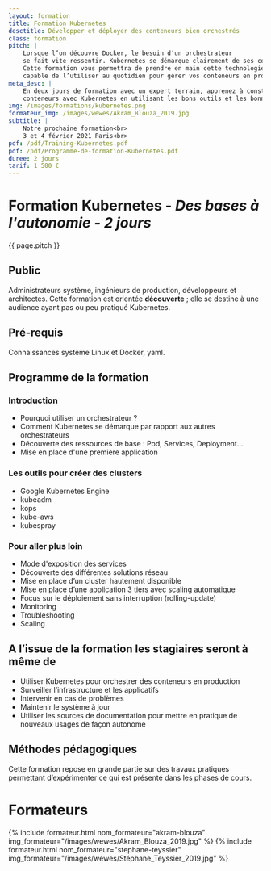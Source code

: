 ```yaml
---
layout: formation
title: Formation Kubernetes
desctitle: Développer et déployer des conteneurs bien orchestrés
class: formation
pitch: |
    Lorsque l’on découvre Docker, le besoin d’un orchestrateur
    se fait vite ressentir. Kubernetes se démarque clairement de ses concurrents.
    Cette formation vous permettra de prendre en main cette technologie et d’être
    capable de l’utiliser au quotidien pour gérer vos conteneurs en production.
meta_desc: |
    En deux jours de formation avec un expert terrain, apprenez à construire un cluster, déployer et orchestrer vos
    conteneurs avec Kubernetes en utilisant les bons outils et les bonnes pratiques.
img: /images/formations/kubernetes.png
formateur_img: /images/wewes/Akram_Blouza_2019.jpg
subtitle: |
    Notre prochaine formation<br>
    3 et 4 février 2021 Paris<br>
pdf: /pdf/Training-Kubernetes.pdf
pdf: /pdf/Programme-de-formation-Kubernetes.pdf
duree: 2 jours
tarif: 1 500 €
---
```


# Formation Kubernetes - *Des bases à l'autonomie - 2 jours*


{{ page.pitch }}

## Public


Administrateurs système, ingénieurs de production, développeurs et architectes.
Cette formation est orientée **découverte** ; elle se destine à une audience ayant pas ou peu pratiqué Kubernetes.

## Pré-requis


Connaissances système Linux et Docker, yaml.




## Programme de la formation

### Introduction

* Pourquoi utiliser un orchestrateur ?
* Comment Kubernetes se démarque par rapport aux autres orchestrateurs
* Découverte des ressources de base : Pod, Services, Deployment...
* Mise en place d'une première application


### Les outils pour créer des clusters

* Google Kubernetes Engine
* kubeadm
* kops
* kube-aws
* kubespray

### Pour aller plus loin

* Mode d'exposition des services
* Découverte des différentes solutions réseau
* Mise en place d’un cluster hautement disponible
* Mise en place d’une application 3 tiers avec scaling automatique
* Focus sur le déploiement sans interruption (rolling-update)
* Monitoring
* Troubleshooting
* Scaling


## A l’issue de la formation les stagiaires seront à même de


* Utiliser Kubernetes pour orchestrer des conteneurs en production
* Surveiller l’infrastructure et les applicatifs
* Intervenir en cas de problèmes
* Maintenir le système à jour
* Utiliser les sources de documentation pour mettre en pratique de nouveaux usages de façon autonome


## Méthodes pédagogiques

Cette formation repose en grande partie sur des travaux pratiques permettant d’expérimenter ce qui est présenté dans
les phases de cours.

# Formateurs

{% include formateur.html nom_formateur="akram-blouza" img_formateur="/images/wewes/Akram_Blouza_2019.jpg" %}
{% include formateur.html nom_formateur="stephane-teyssier" img_formateur="/images/wewes/Stéphane_Teyssier_2019.jpg" %}

